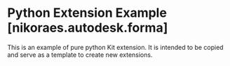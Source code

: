 # Python Extension Example [nikoraes.autodesk.forma]

This is an example of pure python Kit extension. It is intended to be copied and serve as a template to create new extensions.

